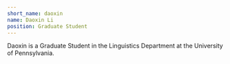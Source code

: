 ```yaml
---
short_name: daoxin
name: Daoxin Li
position: Graduate Student
---
```


Daoxin is a Graduate Student in the Linguistics Department at the University of Pennsylvania. 
